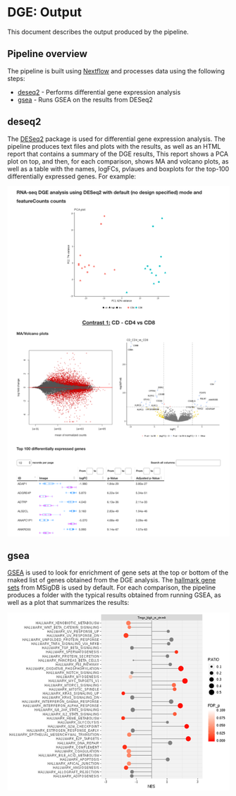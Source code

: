 # DGE: Output

This document describes the output produced by the pipeline.


## Pipeline overview
The pipeline is built using [Nextflow](https://www.nextflow.io/)
and processes data using the following steps:

* [deseq2](#deseq2) - Performs differential gene expression analysis
* [gsea](#gsea) - Runs GSEA on the results from DESeq2

## deseq2

The [DESeq2](https://bioconductor.org/packages/release/bioc/html/DESeq2.html) package is used for differential gene expression analysis.
The pipeline produces text files and plots with the results, as well as an HTML report that contains a summary of the DGE results, This report shows a PCA plot on top, and then, for each comparison, shows MA and volcano plots, as well 
as a table with the names, logFCs, pvlaues and boxplots for the top-100 differentially expressed genes. For example:

![dge](images/dge_report.png)

## gsea

[GSEA](http://software.broadinstitute.org/gsea/index.jsp) is used to look for enrichment of gene sets at the top or bottom of the rnaked list of genes obtained from the DGE analysis. The [hallmark gene 
sets](http://software.broadinstitute.org/gsea/msigdb/collections.jsp) from MSigDB is used by default.
For each comparison, the pipeline produces a folder with the typical results obtained from running GSEA, as well as a plot that summarizes the results:

![dge](images/gsea_plot.png)


